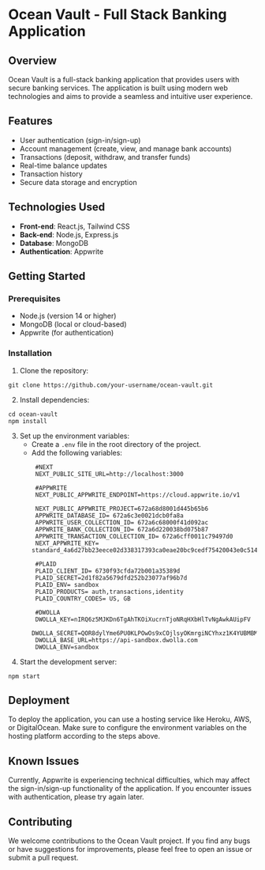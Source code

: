 # Ocean Vault - Full Stack Banking Application

## Overview
Ocean Vault is a full-stack banking application that provides users with secure banking services. The application is built using modern web technologies and aims to provide a seamless and intuitive user experience.

## Features
- User authentication (sign-in/sign-up)
- Account management (create, view, and manage bank accounts)
- Transactions (deposit, withdraw, and transfer funds)
- Real-time balance updates
- Transaction history
- Secure data storage and encryption

## Technologies Used
- **Front-end**: React.js, Tailwind CSS
- **Back-end**: Node.js, Express.js
- **Database**: MongoDB
- **Authentication**: Appwrite

## Getting Started

### Prerequisites
- Node.js (version 14 or higher)
- MongoDB (local or cloud-based)
- Appwrite (for authentication)

### Installation
1. Clone the repository:
```
git clone https://github.com/your-username/ocean-vault.git
```
2. Install dependencies:
```
cd ocean-vault
npm install
```
3. Set up the environment variables:
   - Create a `.env` file in the root directory of the project.
   - Add the following variables:
     ```
      #NEXT
      NEXT_PUBLIC_SITE_URL=http://localhost:3000
      
      #APPWRITE
      NEXT_PUBLIC_APPWRITE_ENDPOINT=https://cloud.appwrite.io/v1
      
      NEXT_PUBLIC_APPWRITE_PROJECT=672a68d8001d445b65b6
      APPWRITE_DATABASE_ID= 672a6c3e0021dcb0fa8a
      APPWRITE_USER_COLLECTION_ID= 672a6c68000f41d092ac
      APPWRITE_BANK_COLLECTION_ID= 672a6d220038bd075b87
      APPWRITE_TRANSACTION_COLLECTION_ID= 672a6cff0011c79497d0
      NEXT_APPWRITE_KEY= standard_4a6d27bb23eece02d338317393ca0eae20bc9cedf75420043e0c514a3af1d15e8cce63a30f6e18bf570822d6ea3a7f4f0cd079625ab47f8f6824e9884792b09a470c1015ec0c2c65b6e2e14c0ccb94180c5ad823985f0088c26c8640537247e1628441c3c9c2e71823e0c4c7d9175a1a8f1000b2f89d72713c8862b3bd26e403
      
      #PLAID
      PLAID_CLIENT_ID= 6730f93cfda72b001a35389d
      PLAID_SECRET=2d1f82a5679dfd252b23077af96b7d
      PLAID_ENV= sandbox
      PLAID_PRODUCTS= auth,transactions,identity
      PLAID_COUNTRY_CODES= US, GB
      
      #DWOLLA
      DWOLLA_KEY=nIRQ6z5MJKDn6TgAhTKOiXucrnTjoNRqHXbHlTvNgAwkAUipFV
      DWOLLA_SECRET=QOR8dylYme6PU0KLPOwOs9xCOjlsyOKmrgiNCYhxz1K4YUBMBM
      DWOLLA_BASE_URL=https://api-sandbox.dwolla.com
      DWOLLA_ENV=sandbox

     ```
4. Start the development server:
```
npm start
```

## Deployment
To deploy the application, you can use a hosting service like Heroku, AWS, or DigitalOcean. Make sure to configure the environment variables on the hosting platform according to the steps above.

## Known Issues
Currently, Appwrite is experiencing technical difficulties, which may affect the sign-in/sign-up functionality of the application. If you encounter issues with authentication, please try again later.

## Contributing
We welcome contributions to the Ocean Vault project. If you find any bugs or have suggestions for improvements, please feel free to open an issue or submit a pull request.
